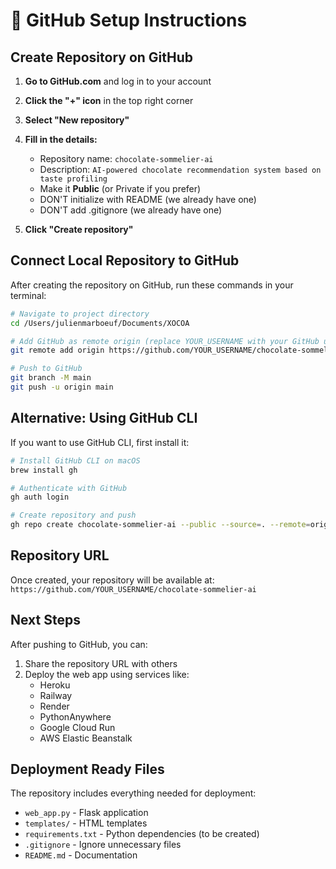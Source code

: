 # 🚀 GitHub Setup Instructions

## Create Repository on GitHub

1. **Go to GitHub.com** and log in to your account
2. **Click the "+" icon** in the top right corner
3. **Select "New repository"**
4. **Fill in the details:**
   - Repository name: `chocolate-sommelier-ai`
   - Description: `AI-powered chocolate recommendation system based on taste profiling`
   - Make it **Public** (or Private if you prefer)
   - DON'T initialize with README (we already have one)
   - DON'T add .gitignore (we already have one)

5. **Click "Create repository"**

## Connect Local Repository to GitHub

After creating the repository on GitHub, run these commands in your terminal:

```bash
# Navigate to project directory
cd /Users/julienmarboeuf/Documents/XOCOA

# Add GitHub as remote origin (replace YOUR_USERNAME with your GitHub username)
git remote add origin https://github.com/YOUR_USERNAME/chocolate-sommelier-ai.git

# Push to GitHub
git branch -M main
git push -u origin main
```

## Alternative: Using GitHub CLI

If you want to use GitHub CLI, first install it:

```bash
# Install GitHub CLI on macOS
brew install gh

# Authenticate with GitHub
gh auth login

# Create repository and push
gh repo create chocolate-sommelier-ai --public --source=. --remote=origin --push
```

## Repository URL

Once created, your repository will be available at:
`https://github.com/YOUR_USERNAME/chocolate-sommelier-ai`

## Next Steps

After pushing to GitHub, you can:
1. Share the repository URL with others
2. Deploy the web app using services like:
   - Heroku
   - Railway
   - Render
   - PythonAnywhere
   - Google Cloud Run
   - AWS Elastic Beanstalk

## Deployment Ready Files

The repository includes everything needed for deployment:
- `web_app.py` - Flask application
- `templates/` - HTML templates
- `requirements.txt` - Python dependencies (to be created)
- `.gitignore` - Ignore unnecessary files
- `README.md` - Documentation